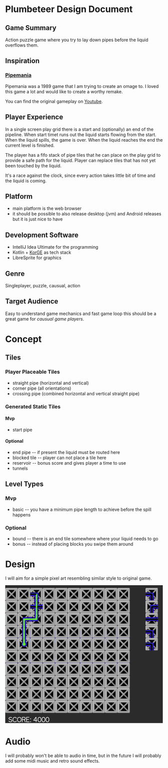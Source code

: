 # Plumbeteer Design Document

## Game Summary

Action puzzle game where you try to lay down pipes before the liquid overflows them.

## Inspiration

### [Pipemania](https://en.wikipedia.org/wiki/Pipe_Mania)

Pipemania was a 1989 game that I am trying to create an omage to. I loved this game a lot and would like to create a worthy remake.

You can find the original gameplay on [Youtube](https://www.youtube.com/watch?v=wUCKC_-8rnM).

## Player Experience

In a single screen play grid there is a start and (optionally) an end of the pipeline. When start timet runs out the liquid starts flowing from the start. When the liquid spills, the game is over. When the liquid reaches the end the current level is finished.

The player has a fifo stack of pipe tiles that he can place on the play grid to provide a safe path for the liquid. Player can replace tiles that has not yet been touched by the liquid.

It's a race against the clock, since every action takes little bit of time and the liquid is coming.

## Platform

- main platform is the web browser
- it should be possible to also release desktop (jvm) and Android releases but it is just nice to have

## Development Software

- IntelliJ Idea Ultimate for the programming
- Kotlin + [KorGE](https://korge.org) as tech stack
- LibreSprite for graphics

## Genre

Singleplayer, puzzle, causual, action

## Target Audience

Easy to understand game mechanics and fast game loop this should be a great game for *causual game players*.


# Concept

## Tiles

### Player Placeable Tiles

- straight pipe (horizontal and vertical)
- corner pipe (all orientations)
- crossing pipe (combined horizontal and vertical straight pipe)

### Generated Static Tiles

#### Mvp

- start pipe 

#### Optional

- end pipe -- if present the liquid must be routed here
- blocked tile -- player can not place a tile here
- reservoir -- bonus score and gives player a time to use
- tunnels

## Level Types

### Mvp

- basic -- you have a minimum pipe length to achieve before the spill happens

### Optional

- bound -- there is an end tile somewhere where your liquid needs to go
- bonus -- instead of placing blocks you swipe them around

# Design

I will aim for a simple pixel art resembling similar style to original game.

![screenshot](screenshot.png)

# Audio

I will probably won't be able to audio in time, but in the future I will probably add some midi music and retro sound effects.

